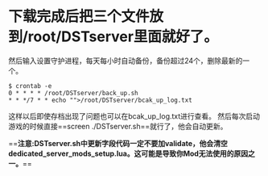 # 下载完成后把三个文件放到/root/DSTserver里面就好了。
然后输入设置守护进程，每天每小时自动备份，备份超过24个，删除最新的一个。
```shell
$ crontab -e
0 * * * * /root/DSTserver/back_up.sh
* * */7 * * echo "">/root/DSTserver/bcak_up_log.txt
```
这样以后即使存档出现了问题也可以在bcak_up_log.txt进行查看。
然后每次启动游戏的时候直接==screen ./DSTserver.sh==就行了，他会自动更新。

==**注意:DSTserver.sh中更新字段代码一定不要加validate，他会清空dedicated_server_mods_setup.lua。这可能是导致你Mod无法使用的原因之一。**==
